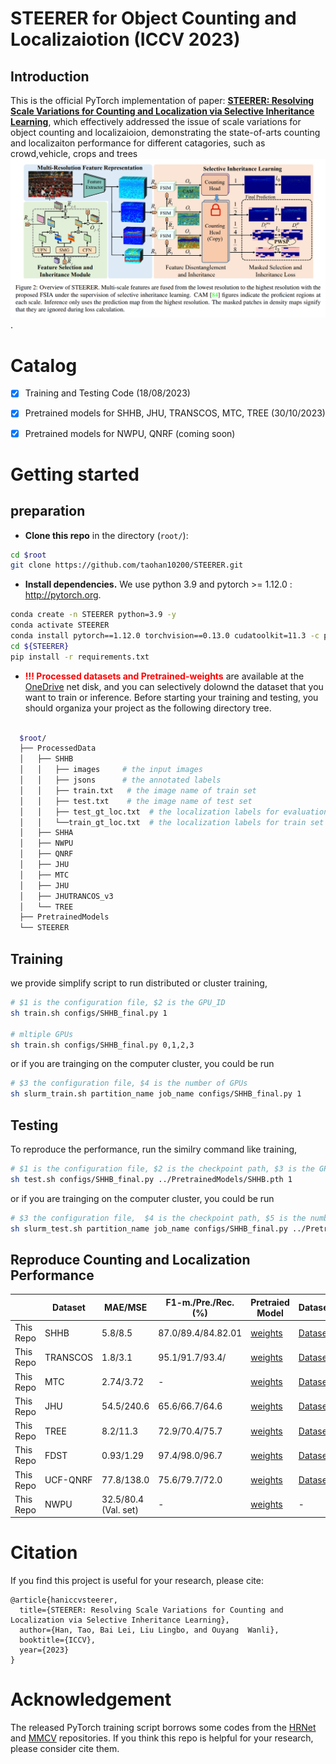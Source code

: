 # STEERER for Object Counting and Localizaiotion (ICCV 2023)
## Introduction
This is the official PyTorch implementation of paper: [**STEERER: Resolving Scale Variations for Counting and Localization via Selective Inheritance Learning**](https://arxiv.org/abs/2308.10468), which effectively addressed the issue of scale variations for object counting and localizaioion, demonstrating the state-of-arts counting and localizaiton performance for different catagories, such as crowd,vehicle, crops and trees ![framework](./figures/framework.png). 

# Catalog
- [x] Training and Testing Code (18/08/2023)
- [x] Pretrained models for SHHB, JHU, TRANSCOS, MTC, TREE (30/10/2023)
- [x] Pretrained models for NWPU, QNRF (coming soon)


# Getting started 

## preparation 

- **Clone this repo** in the directory (```root/```):


```bash
cd $root
git clone https://github.com/taohan10200/STEERER.git
```
- **Install dependencies.** We use python 3.9 and pytorch >= 1.12.0 : http://pytorch.org.

```bash
conda create -n STEERER python=3.9 -y
conda activate STEERER
conda install pytorch==1.12.0 torchvision==0.13.0 cudatoolkit=11.3 -c pytorch
cd ${STEERER}
pip install -r requirements.txt
```

- <span style="color:red">**!!! Processed datasets and Pretrained-weights** </span> are available at the [OneDrive](https://pjlab-my.sharepoint.cn/:f:/g/personal/hantao_dispatch_pjlab_org_cn/EpdTPZDeIhxCpR5gr46iXyYBvEC1xo8qX96FvK8geMJs6Q?e=SGfrSS) net disk,  and you can selectively dolownd the dataset that you want to train or inference. Before starting your training and testing, you should organiza your project as the following directory tree. 

````bash

  $root/
  ├── ProcessedData
  │   ├── SHHB
  │   │   ├── images     # the input images
  │   │   ├── jsons      # the annotated labels
  │   │   ├── train.txt   # the image name of train set 
  │   │   ├── test.txt    # the image name of test set
  │   │   ├── test_gt_loc.txt  # the localization labels for evaluation
  │   │   └──train_gt_loc.txt  # the localization labels for train set (not used)
  │   ├── SHHA
  │   ├── NWPU
  │   ├── QNRF
  │   ├── JHU
  │   ├── MTC
  │   ├── JHU
  │   ├── JHUTRANCOS_v3
  │   └── TREE
  ├── PretrainedModels
  └── STEERER

````

## Training
we provide simplify script to run distributed or cluster training,
```bash
# $1 is the configuration file, $2 is the GPU_ID
sh train.sh configs/SHHB_final.py 1  

# mltiple GPUs
sh train.sh configs/SHHB_final.py 0,1,2,3 

```
or if you are trainging on the computer cluster, you could be run

```bash
# $3 the configuration file, $4 is the number of GPUs
sh slurm_train.sh partition_name job_name configs/SHHB_final.py 1
```
 

## Testing
To reproduce the performance, run the similry command like training,

```bash
# $1 is the configuration file, $2 is the checkpoint path, $3 is the GPU_ID, only support single GPU. 
sh test.sh configs/SHHB_final.py ../PretrainedModels/SHHB.pth 1

```
or if you are trainging on the computer cluster, you could be run

```bash
# $3 the configuration file,  $4 is the checkpoint path, $5 is the number of GPUs
sh slurm_test.sh partition_name job_name configs/SHHB_final.py ../PretrainedModels/SHHB.pth 1
```
 

## Reproduce Counting and Localization Performance

|            | Dataset     |  MAE/MSE |   F1-m./Pre./Rec. (%) | Pretraied Model | Dataset |
|------------|-------- |-------|-------|-------|------|
| This Repo      |  SHHB   | 5.8/8.5 |87.0/89.4/84.82.01 | [weights](https://pjlab-my.sharepoint.cn/:u:/g/personal/hantao_dispatch_pjlab_org_cn/ET5_eR8n2e5Akm19QvajQJcBTbryGy545hImwr2yzeKMSw?e=J9mwUY)| [Dataset](https://pjlab-my.sharepoint.cn/:u:/g/personal/hantao_dispatch_pjlab_org_cn/Ebo6dbV4hnlCtzFo3S5KW-ABwlCLLYWYADLOyYMGWJ6Qrw?e=L0Y0Wi)|
| This Repo      |  TRANSCOS   | 1.8/3.1 |95.1/91.7/93.4/ | [weights](https://pjlab-my.sharepoint.cn/:u:/g/personal/hantao_dispatch_pjlab_org_cn/EQHeaFzaV_ZAvIdmpbz_lR8BI8a2YzWoka-2Xa__O-O5kA?e=6u8lhT)| [Dataset](https://pjlab-my.sharepoint.cn/:u:/g/personal/hantao_dispatch_pjlab_org_cn/EXxeKimCxW1CsP5HjNRlJF8BdfASUGxbBW1q40Ijp_j32A?e=K7cDeZ)|
| This Repo      |  MTC   | 2.74/3.72 |-| [weights](https://pjlab-my.sharepoint.cn/:u:/g/personal/hantao_dispatch_pjlab_org_cn/EXolIStQNy9CuxoWo6L6924BpfboWJL1djEfsfENFMohIw?e=7m7fka)| [Dataset](https://pjlab-my.sharepoint.cn/:u:/g/personal/hantao_dispatch_pjlab_org_cn/EWIjz_QnX8xAnDKEYS8vgRQBK9MDySll8gmEXxNhxkq2iA?e=jquZdN)|
| This Repo      |  JHU   | 54.5/240.6 |65.6/66.7/64.6| [weights](https://pjlab-my.sharepoint.cn/:u:/g/personal/hantao_dispatch_pjlab_org_cn/EYjeF4H3Xw9GlYvtYOhygCEBS7N39Si_izSr9jRH2Pslfg?e=KgIgbe)| [Dataset](https://pjlab-my.sharepoint.cn/:u:/g/personal/hantao_dispatch_pjlab_org_cn/ESXVWJn2zfNHs6x2eOCzJjcB-OdIoRaHeRitYCkmIomyig?e=yrO4IS)|
| This Repo      |  TREE   | 8.2/11.3 |72.9/70.4/75.7| [weights](https://pjlab-my.sharepoint.cn/:u:/g/personal/hantao_dispatch_pjlab_org_cn/ES8QWb_bYZlGgXODD7whQkABueii634dPYvvVtNE9jPlog?e=35331P)| [Dataset](https://pjlab-my.sharepoint.cn/:u:/g/personal/hantao_dispatch_pjlab_org_cn/EaciE23qN29LjZPOMkpsm3wB0L_xZaqj-s2Ig2_DMnGFAw?e=fh1IKf)|
| This Repo      |  FDST   | 0.93/1.29 |97.4/98.0/96.7| [weights](https://pjlab-my.sharepoint.cn/:u:/g/personal/hantao_dispatch_pjlab_org_cn/ERU3N-R2bYVPqjWIOpxorcYBTTDPHzkTnj9owFLgQgvURQ?e=SHMpQJ)| [Dataset](https://pjlab-my.sharepoint.cn/:u:/g/personal/hantao_dispatch_pjlab_org_cn/EWtkM9DQMKRKhgQBNkxHy64B7AgRsyv8DhnFZRnlrF29Vw?e=Q0VPjG)|
| This Repo      |  UCF-QNRF   | 77.8/138.0 |75.6/79.7/72.0| [weights](https://pjlab-my.sharepoint.cn/:u:/g/personal/hantao_dispatch_pjlab_org_cn/EfE8YRRrAYVBj7HbkC78yPYBPjLURl1ltKlihKhTI1Kl4g?e=yvrPDb)| [Dataset](https://pjlab-my.sharepoint.cn/:u:/g/personal/hantao_dispatch_pjlab_org_cn/Ef9E9oVtjyBEld_RYpPtqFUBfTBSy6ZgT0rqUhOMgC-X9A?e=WNn9aM)|
| This Repo      |  NWPU   | 32.5/80.4 (Val. set)|-| [weights](https://pjlab-my.sharepoint.cn/:u:/g/personal/hantao_dispatch_pjlab_org_cn/ETu2pnFluOtIozpmfd7ptrUBUvCf2TxUD3_w_aW-9iKX8g?e=DoQNZN)|-||
<!-- # References
1. Acquisition of Localization Confidence for Accurate Object Detection, ECCV, 2018.
2. Very Deep Convolutional Networks for Large-scale Image Recognition, arXiv, 2014.
3. Feature Pyramid Networks for Object Detection, CVPR, 2017.  -->

# Citation
If you find this project is useful for your research, please cite:

```
@article{haniccvsteerer,
  title={STEERER: Resolving Scale Variations for Counting and Localization via Selective Inheritance Learning},
  author={Han, Tao, Bai Lei, Liu Lingbo, and Ouyang  Wanli},
  booktitle={ICCV},
  year={2023}
}
```

# Acknowledgement
The released PyTorch training script borrows some codes from the [HRNet](https://github.com/HRNet/HRNet-Semantic-Segmentation) and [MMCV](https://github.com/open-mmlab/mmcv) repositories. If you think this repo is helpful for your research, please consider cite them. 
